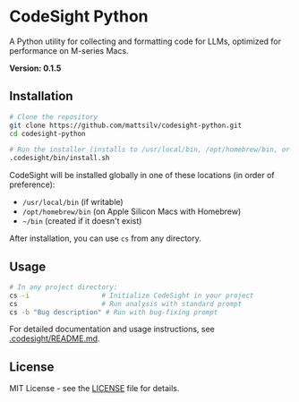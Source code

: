 # CodeSight Python

A Python utility for collecting and formatting code for LLMs, optimized for performance on M-series Macs.

**Version: 0.1.5**

## Installation

```bash
# Clone the repository
git clone https://github.com/mattsilv/codesight-python.git
cd codesight-python

# Run the installer (installs to /usr/local/bin, /opt/homebrew/bin, or ~/bin)
.codesight/bin/install.sh
```

CodeSight will be installed globally in one of these locations (in order of preference):
- `/usr/local/bin` (if writable)
- `/opt/homebrew/bin` (on Apple Silicon Macs with Homebrew)
- `~/bin` (created if it doesn't exist)

After installation, you can use `cs` from any directory.

## Usage

```bash
# In any project directory:
cs -i                  # Initialize CodeSight in your project
cs                     # Run analysis with standard prompt
cs -b "Bug description" # Run with bug-fixing prompt
```

For detailed documentation and usage instructions, see [.codesight/README.md](.codesight/README.md).

## License

MIT License - see the [LICENSE](LICENSE) file for details.